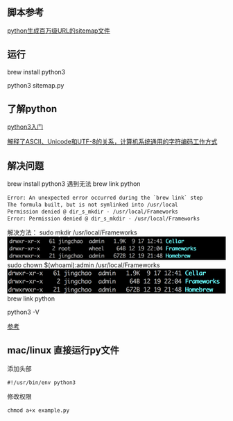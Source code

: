 ## 脚本参考

[python生成百万级URL的sitemap文件](https://blog.csdn.net/a906423355/article/details/78115048)

## 运行

brew install python3

python3 sitemap.py

## 了解python

[python3入门](https://www.liaoxuefeng.com/wiki/0014316089557264a6b348958f449949df42a6d3a2e542c000)

[解释了ASCII、Unicode和UTF-8的关系，计算机系统通用的字符编码工作方式](https://www.liaoxuefeng.com/wiki/0014316089557264a6b348958f449949df42a6d3a2e542c000/001431664106267f12e9bef7ee14cf6a8776a479bdec9b9000)

## 解决问题

brew install python3 遇到无法 brew link python

```
Error: An unexpected error occurred during the `brew link` step
The formula built, but is not symlinked into /usr/local
Permission denied @ dir_s_mkdir - /usr/local/Frameworks
Error: Permission denied @ dir_s_mkdir - /usr/local/Frameworks
```
解决方法：
sudo mkdir /usr/local/Frameworks
![](assets/1.png)
sudo chown $(whoami):admin /usr/local/Frameworks
![](assets/2.png)
brew link python

python3 -V

[参考](http://www.cnblogs.com/meng1314-shuai/p/9031686.html)

## mac/linux 直接运行py文件

添加头部
```
#!/usr/bin/env python3
```
修改权限
```
chmod a+x example.py
```



